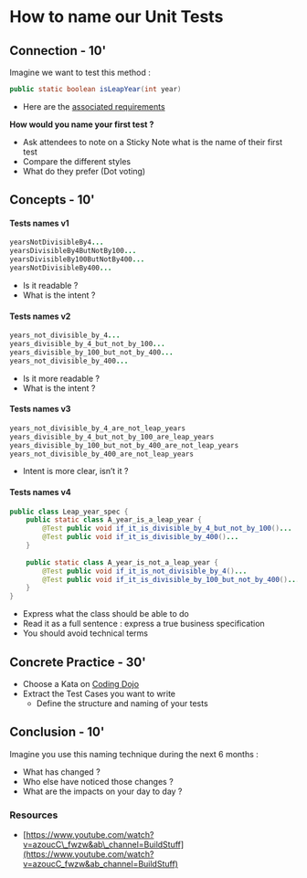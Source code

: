 # How to name our Unit Tests

## Connection - 10'

Imagine we want to test this method :

```java
public static boolean isLeapYear(int year)
```

* Here are the [associated requirements](https://en.wikipedia.org/wiki/Leap_year)

**How would you name your first test ?**

* Ask attendees to note on a Sticky Note what is the name of their first test
* Compare the different styles
* What do they prefer \(Dot voting\)

## Concepts - 10'

#### Tests names v1

```java
yearsNotDivisibleBy4...
yearsDivisibleBy4ButNotBy100...
yearsDivisibleBy100ButNotBy400...
yearsNotDivisibleBy400...
```

* Is it readable ?
* What is the intent ?

#### Tests names v2

```java
years_not_divisible_by_4...
years_divisible_by_4_but_not_by_100...
years_divisible_by_100_but_not_by_400...
years_not_divisible_by_400...
```

* Is it more readable ?
* What is the intent ?

#### Tests names v3

```java
years_not_divisible_by_4_are_not_leap_years
years_divisible_by_4_but_not_by_100_are_leap_years
years_divisible_by_100_but_not_by_400_are_not_leap_years
years_not_divisible_by_400_are_not_leap_years
```

* Intent is more clear, isn’t it ?

#### Tests names v4

```java
public class Leap_year_spec {
    public static class A_year_is_a_leap_year {
        @Test public void if_it_is_divisible_by_4_but_not_by_100()...
        @Test public void if_it_is_divisible_by_400()...
    }
    
    public static class A_year_is_not_a_leap_year {
        @Test public void if_it_is_not_divisible_by_4()...
        @Test public void if_it_is_divisible_by_100_but_not_by_400()...
    }
}
```

* Express what the class should be able to do
* Read it as a full sentence : express a true business specification
* You should avoid technical terms

## Concrete Practice - 30'

* Choose a Kata on [Coding Dojo](https://codingdojo.org/kata/)
* Extract the Test Cases you want to write
  * Define the structure and naming of your tests

## Conclusion - 10'

Imagine you use this naming technique during the next 6 months :

* What has changed ?
* Who else have noticed those changes ?
* What are the impacts on your day to day ?

### Resources

* [https://www.youtube.com/watch?v=azoucC\_fwzw&ab\_channel=BuildStuff](https://www.youtube.com/watch?v=azoucC_fwzw&ab_channel=BuildStuff)



